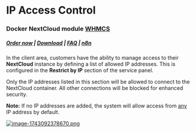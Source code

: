 # IP Access Control

### Docker NextCloud module **[WHMCS](https://puqcloud.com/link.php?id=77)** 

##### [Order now](https://puqcloud.com/whmcs-module-docker-nextcloud.php) | [Download](https://download.puqcloud.com/WHMCS/servers/PUQ_WHMCS-Docker-NextCloud/) | [FAQ](https://faq.puqcloud.com/) | [n8n](https://puqcloud.com/link.php?id=117)

In the client area, customers have the ability to manage access to their **NextCloud** instance by defining a list of allowed IP addresses. This is configured in the **Restrict by IP** section of the service panel.

Only the IP addresses listed in this section will be allowed to connect to the NextCloud container. All other connections will be blocked for enhanced security.

**Note:** If no IP addresses are added, the system will allow access from <u>any</u> IP address by default.

[![image-1743092378670.png](https://doc.puq.info/uploads/images/gallery/2025-03/scaled-1680-/image-1743092378670.png)](https://doc.puq.info/uploads/images/gallery/2025-03/image-1743092378670.png)